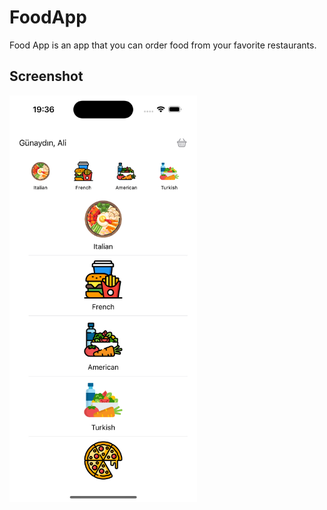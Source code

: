 # FoodApp
Food App is an app that you can order food from your favorite restaurants.

## Screenshot
<img src="ss.png" alt="Alt Text" width="300">

